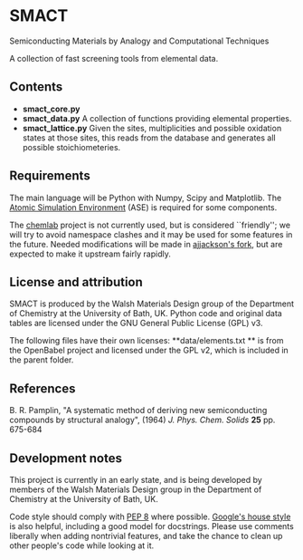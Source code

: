 SMACT
=====

Semiconducting Materials by Analogy and Computational Techniques

A collection of fast screening tools from elemental data.

Contents
--------

* **smact_core.py** 
* **smact_data.py** A collection of functions providing elemental properties.
* **smact_lattice.py** Given the sites, multiplicities and possible oxidation states at those sites, this reads from the database and generates all possible stoichiometeries.

Requirements
------------

The main language will be Python with Numpy, Scipy and Matplotlib.
The [Atomic Simulation Environment](https://wiki.fysik.dtu.dk/ase) 
(ASE) is required for some components.

The [chemlab](http://chemlab.github.com/chemlab) project is not
currently used, but is considered ``friendly''; we will try to avoid
namespace clashes and it may be used for some features in the future.
Needed modifications will be made in [ajjackson's
fork](https://github.com/ajjackson/chemlab), 
but are expected to make it upstream fairly rapidly.



License and attribution
-----------------------

SMACT is produced by the Walsh Materials Design group of the
Department of Chemistry at the University of Bath, UK.  Python code
and original data tables are licensed under the GNU General Public
License (GPL) v3.

The following files have their own licenses: **data/elements.txt ** is
from the OpenBabel project and licensed under the GPL v2, which is
included in the parent folder.

References
----------

B. R. Pamplin, "A systematic method of deriving new semiconducting
compounds by structural analogy", (1964) *J. Phys. Chem. Solids*
**25** pp. 675-684


Development notes
-----------------

This project is currently in an early state, and is being developed by
members of the Walsh Materials Design group in the Department of
Chemistry at the University of Bath, UK.

Code style should comply with [PEP
8](http://www.python.org/dev/peps/pep-0008) where possible.
[Google's house
style](http://google-styleguide.googlecode.com/svn/trunk/pyguide.html)
is also helpful, including a good model for docstrings.
Please use comments liberally when adding nontrivial features, and
take the chance to clean up other people's code while looking at it.
